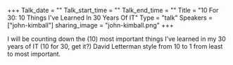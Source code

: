 +++
Talk_date = ""
Talk_start_time = ""
Talk_end_time = ""
Title = "10 For 30: 10 Things I've Learned In 30 Years Of IT"
Type = "talk"
Speakers = ["john-kimball"]
sharing_image = "john-kimball.png"
+++

I will be counting down the (10) most important things I’ve learned in my 30 years of IT (10 for 30, get it?) David Letterman style from 10 to 1 from least to most important.
